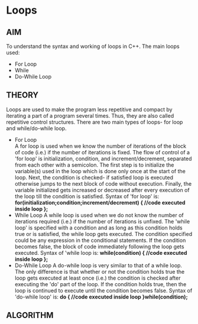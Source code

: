 # Loops
## AIM
To understand the syntax and working of loops in C++. The main loops used:
- For Loop
- While
- Do-While Loop
## THEORY
Loops are used to make the program less repetitive and compact by iterating a part of a program several times. Thus, they are also called repetitive control structures. There are two main types of loops- for loop and while/do-while loop.
- For Loop<br />
  A for loop is used when we know the number of iterations of the block of code (i.e.) if the number of iterations is fixed. The flow of control of a 'for loop' is initialization, condition, and increment/decrement, separated from each other with a semicolon. The first step is to initialize the variable(s) used in the loop which is done only once at the start of the loop. Next, the condition is checked- if satisfied loop is executed otherwise jumps to the next block of code without execution. Finally, the variable initialized gets increased or decreased after every execution of the loop till the condition is satisfied.
  Syntax of 'for loop' is:
  **for(initialization;condition;increment/decrement) {
  //code executed inside loop
  };**
- While Loop
  A while loop is used when we do not know the number of iterations required (i.e.) if the number of iterations is unfixed. The 'while loop' is specified with a condition and as long as this condition holds true or is satisfied, the while loop gets executed. The condition specified could be any expression in the conditional statements. If the condition becomes false, the block of code immediately following the loop gets executed.
  Syntax of 'while loop is:
  **while(condition) {
  //code executed inside loop
  };**
- Do-While Loop
  A do-while loop is very similar to that of a while loop. The only difference is that whether or not the condition holds true the loop gets executed at least once (i.e.) the condition is checked after executing the 'do' part of the loop. If the condition holds true, then the loop is continued to execute until the condition becomes false.
  Syntax of 'do-while loop' is:
  **do {
  //code executed inside loop
  }while(condition);**
## ALGORITHM

  
